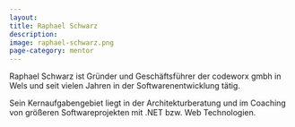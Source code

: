 ```yaml
---
layout:
title: Raphael Schwarz
description: 
image: raphael-schwarz.png
page-category: mentor
---
```


Raphael Schwarz ist Gründer und Geschäftsführer der codeworx gmbh in Wels und seit vielen Jahren in der Softwarenentwicklung tätig.

Sein Kernaufgabengebiet liegt in der Architekturberatung und im Coaching von größeren Softwareprojekten mit .NET bzw. Web Technologien. 